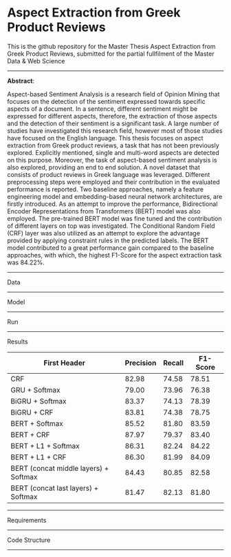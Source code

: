 # Aspect Extraction from Greek Product Reviews

This is the github repository for the Master Thesis Aspect Extraction from Greek Product Reviews, submitted for the partial fullfilment of the Master Data & Web Science

----------------------------------------------------
**Abstract**:

Aspect-based Sentiment Analysis is a research field of Opinion Mining that focuses on the detection of the sentiment expressed towards specific aspects of a document. In a sentence, different sentiment might be expressed for different aspects, therefore, the extraction of those aspects and the detection of their sentiment is a significant task. A large number of studies have investigated this research field, however most of those studies have focused on the English language. This thesis focuses on aspect extraction from Greek product reviews, a task that has not been previously explored. Explicitly mentioned, single and multi-word aspects are detected on this purpose. Moreover, the task of aspect-based sentiment analysis is also explored, providing an end to end solution. A novel dataset that consists of product reviews in Greek language was leveraged. Different preprocessing steps were employed and their contribution in the evaluated performance is reported. Two baseline approaches, namely a feature engineering model and embedding-based neural network architectures, are firstly introduced. As an attempt to improve the performance, Bidirectional Encoder Representations from Transformers (BERT) model was also employed. The pre-trained BERT model was fine tuned and the contribution of different layers on top was investigated. The Conditional Random Field (CRF) layer was also utilized as an attempt to explore the advantage provided by applying constraint rules in the predicted labels. The BERT model contributed to a great performance gain compared to the baseline approaches, with which, the highest F1-Score for the aspect extraction task was 84.22\%.

----------------------------------------------------
Data

----------------------------------------------------
Model

----------------------------------------------------
Run

----------------------------------------------------
Results

| First Header                          | Precision     | Recall        | F1-Score      |
| ------------------------------------- | ------------- | ------------- | ------------- |
| CRF                                   | 82.98         | 74.58         | 78.51         |
| GRU + Softmax                         | 79.00         | 73.96         | 76.38         |
| BiGRU + Softmax                       | 83.37         | 74.13         | 78.39         |
| BiGRU + CRF                           | 83.81         | 74.38         | 78.75         |
| BERT + Softmax                        | 85.52         | 81.80         | 83.59         |
| BERT + CRF                            | 87.97         | 79.37         | 83.40         |
| BERT + L1 + Softmax                   | 86.31         | 82.24         | 84.22         |
| BERT + L1 + CRF                       | 86.30         | 81.99         | 84.09         |
| BERT (concat middle layers) + Softmax | 84.43         | 80.85         | 82.58         |
| BERT (concat last layers) + Softmax   | 81.47         | 82.13         | 81.80         |


----------------------------------------------------
Requirements

----------------------------------------------------
Code Structure

----------------------------------------------------
